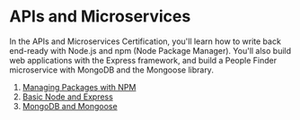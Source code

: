 # APIs and Microservices

In the APIs and Microservices Certification, you'll learn how to write back end-ready with Node.js and npm (Node Package Manager). You'll also build web applications with the Express framework, and build a People Finder microservice with MongoDB and the Mongoose library.

1. [Managing Packages with NPM](https://github.com/HOuadhour/Managing-Packages-with-NPM)
2. [Basic Node and Express](https://github.com/HOuadhour/boilerplate-express)
3. [MongoDB and Mongoose](https://github.com/HOuadhour/MongoDB-and-Mongoose)
